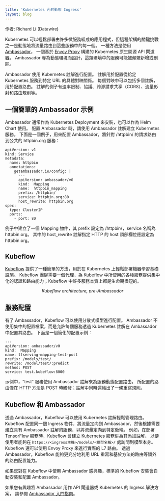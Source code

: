 ```yaml
---
title: 'Kubernetes 內的動態 Ingress'
layout: blog
---
```


<!--
title: Dynamic Ingress in Kubernetes
date:  2018-06-07
Author: Richard Li (Datawire)
-->

作者: Richard Li (Datawire)

<!--
Kubernetes makes it easy to deploy applications that consist of many microservices, but one of the key challenges with this type of architecture is dynamically routing ingress traffic to each of these services.  One approach is Ambassador, a Kubernetes-native open source API Gateway built on the Envoy Proxy. Ambassador is designed for dynamic environment where services may come and go frequently.
Ambassador is configured using Kubernetes annotations. Annotations are used to configure specific mappings from a given Kubernetes service to a particular URL. A mapping can include a number of annotations for configuring a route. Examples include rate limiting, protocol, cross-origin request sharing, traffic shadowing, and routing rules.
-->

Kubernetes 可以輕鬆部署由許多微服務組成的應用程式，但這種架構的關鍵挑戰之一是動態地將流量路由到這些服務中的每一個。
一種方法是使用 [Ambassador](https://www.getambassador.io)，
一個基於 [Envoy Proxy](https://www.envoyproxy.io) 構建的 Kubernetes 原生開源 API 閘道器。
Ambassador 專為動態環境而設計，這類環境中的服務可能被頻繁新增或刪除。

Ambassador 使用 Kubernetes 註解進行配置。
註解用於配置從給定 Kubernetes 服務到特定 URL 的具體對映關係。
每個對映中可以包括多個註解，用於配置路由。
註解的例子有速率限制、協議、跨源請求共享（CORS）、流量影射和路由規則等。

<!--
## A Basic Ambassador Example
Ambassador is typically installed as a Kubernetes deployment, and is also available as a Helm chart. To configure Ambassador, create a Kubernetes service with the Ambassador annotations. Here is an example that configures Ambassador to route requests to /httpbin/ to the public httpbin.org service:
-->

## 一個簡單的 Ambassador 示例

Ambassador 通常作為 Kubernetes Deployment 來安裝，也可以作為 Helm Chart 使用。
配置 Ambassador 時，請使用 Ambassador 註解建立 Kubernetes 服務。
下面是一個例子，用來配置 Ambassador，將針對 /httpbin/ 的請求路由到公共的 httpbin.org 服務：

```
apiVersion: v1
kind: Service
metadata:
  name: httpbin
  annotations:
    getambassador.io/config: |
      ---
      apiVersion: ambassador/v0
      kind:  Mapping
      name:  httpbin_mapping
      prefix: /httpbin/
      service: httpbin.org:80
      host_rewrite: httpbin.org
spec:
  type: ClusterIP
  ports:
    - port: 80
```

<!--
A mapping object is created with a prefix of /httpbin/ and a service name of httpbin.org. The host_rewrite annotation specifies that the HTTP host header should be set to httpbin.org.
-->

例子中建立了一個 Mapping 物件，其 prefix 設定為 /httpbin/，service 名稱為 httpbin.org。
其中的 host_rewrite 註解指定 HTTP 的 host 頭部欄位應設定為 httpbin.org。

<!--
## Kubeflow
Kubeflow provides a simple way to easily deploy machine learning infrastructure on Kubernetes. The Kubeflow team needed a proxy that provided a central point of authentication and routing to the wide range of services used in Kubeflow, many of which are ephemeral in nature.
<center><i>Kubeflow architecture, pre-Ambassador</center></i>
-->

## Kubeflow

[Kubeflow](https://github.com/kubeflow/kubeflow) 提供了一種簡單的方法，用於在 Kubernetes 上輕鬆部署機器學習基礎設施。
Kubeflow 團隊需要一個代理，為 Kubeflow 中所使用的各種服務提供集中化的認證和路由能力；Kubeflow 中許多服務本質上都是生命期很短的。

<center><i>Kubeflow architecture, pre-Ambassador</center></i>

<!--
## Service configuration
With Ambassador, Kubeflow can use a distributed model for configuration. Instead of a central configuration file, Ambassador allows each service to configure its route in Ambassador via Kubernetes annotations. Here is a simplified example configuration:
-->

## 服務配置

有了 Ambassador，Kubeflow 可以使用分散式模型進行配置。
Ambassador 不使用集中的配置檔案，而是允許每個服務透過 Kubernetes 註解在 Ambassador 中配置其路由。
下面是一個簡化的配置示例：

```
---
apiVersion: ambassador/v0
kind:  Mapping
name: tfserving-mapping-test-post
prefix: /models/test/
rewrite: /model/test/:predict
method: POST
service: test.kubeflow:8000
```

<!--
In this example, the “test” service uses Ambassador annotations to dynamically configure a route to the service, triggered only when the HTTP method is a POST, and the annotation also specifies a rewrite rule.
-->

示例中，“test” 服務使用 Ambassador 註解來為服務動態配置路由。
所配置的路由僅在 HTTP 方法是 POST 時觸發；註解中同時還給出了一條重寫規則。

<!--
With Ambassador, Kubeflow manages routing easily with Kubernetes annotations. Kubeflow configures a single ingress object that directs traffic to Ambassador, then creates services with Ambassador annotations as needed to direct traffic  to specific backends. For example, when deploying TensorFlow services,  Kubeflow creates and and annotates a K8s service so that the model will be served at https://<ingress host>/models/<model name>/. Kubeflow can also use the Envoy Proxy to do the actual L7 routing. Using Ambassador, Kubeflow takes advantage of additional routing configuration like URL rewriting and method-based routing.
If you’re interested in using Ambassador with Kubeflow, the standard Kubeflow install automatically installs and configures Ambassador.
If you’re interested in using Ambassador as an API Gateway or Kubernetes ingress solution for your non-Kubeflow services, check out the Getting Started with Ambassador guide.
## Kubeflow and Ambassador
-->

## Kubeflow 和 Ambassador

透過 Ambassador，Kubeflow 可以使用 Kubernetes 註解輕鬆管理路由。
Kubeflow 配置同一個 Ingress 物件，將流量定向到 Ambassador，然後根據需要建立具有 Ambassador 註解的服務，以將流量定向到特定後端。
例如，在部署 TensorFlow 服務時，Kubeflow 會建立 Kubernetes 服務併為其添加註解，
以便使用者能夠在 `https://<ingress主機>/models/<模型名稱>/` 處訪問到模型本身。
Kubeflow 還可以使用 Envoy Proxy 來進行實際的 L7 路由。
透過 Ambassador，Kubeflow 能夠更充分地利用 URL 重寫和基於方法的路由等額外的路由配置能力。

如果您對在 Kubeflow 中使用 Ambassador 感興趣，標準的 Kubeflow 安裝會自動安裝和配置 Ambassador。

如果您有興趣將 Ambassador 用作 API 閘道器或 Kubernetes 的 Ingress 解決方案，
請參閱 [Ambassador 入門指南](https://www.getambassador.io/user-guide/getting-started)。

